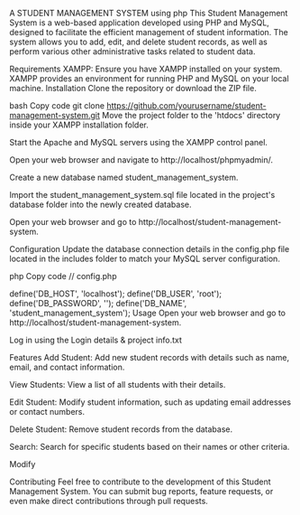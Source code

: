 A STUDENT MANAGEMENT SYSTEM using php
This Student Management System is a web-based application developed using PHP and MySQL, designed to facilitate the efficient management of student information. The system allows you to add, edit, and delete student records, as well as perform various other administrative tasks related to student data.

Requirements
XAMPP: Ensure you have XAMPP installed on your system. XAMPP provides an environment for running PHP and MySQL on your local machine.
Installation
Clone the repository or download the ZIP file.

bash
Copy code
git clone https://github.com/yourusername/student-management-system.git
Move the project folder to the 'htdocs' directory inside your XAMPP installation folder.

Start the Apache and MySQL servers using the XAMPP control panel.

Open your web browser and navigate to http://localhost/phpmyadmin/.

Create a new database named student_management_system.

Import the student_management_system.sql file located in the project's database folder into the newly created database.

Open your web browser and go to http://localhost/student-management-system.

Configuration
Update the database connection details in the config.php file located in the includes folder to match your MySQL server configuration.

php
Copy code
// config.php

define('DB_HOST', 'localhost');
define('DB_USER', 'root');
define('DB_PASSWORD', '');
define('DB_NAME', 'student_management_system');
Usage
Open your web browser and go to http://localhost/student-management-system.

Log in using the Login details & project info.txt

Features
Add Student: Add new student records with details such as name, email, and contact information.

View Students: View a list of all students with their details.

Edit Student: Modify student information, such as updating email addresses or contact numbers.

Delete Student: Remove student records from the database.

Search: Search for specific students based on their names or other criteria.

Modify

Contributing
Feel free to contribute to the development of this Student Management System. You can submit bug reports, feature requests, or even make direct contributions through pull requests.
